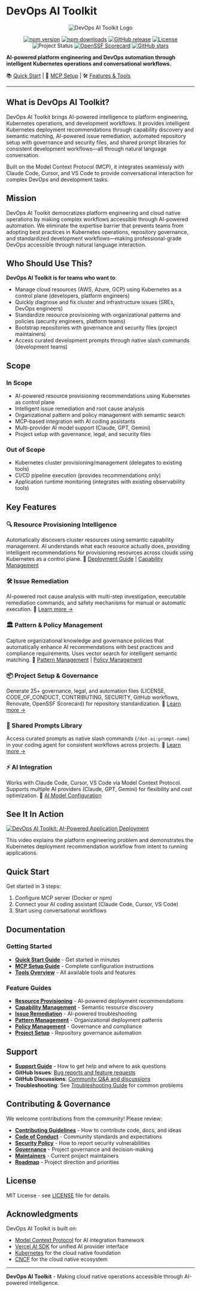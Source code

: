 # DevOps AI Toolkit

<div align="center">

![DevOps AI Toolkit Logo](assets/images/logo.png)

[![npm version](https://badge.fury.io/js/%40vfarcic%2Fdot-ai.svg)](https://www.npmjs.com/package/@vfarcic/dot-ai)
[![npm downloads](https://img.shields.io/npm/dm/@vfarcic/dot-ai.svg)](https://www.npmjs.com/package/@vfarcic/dot-ai)
[![GitHub release](https://img.shields.io/github/release/vfarcic/dot-ai.svg)](https://github.com/vfarcic/dot-ai/releases/latest)
[![License](https://img.shields.io/badge/License-MIT-yellow.svg)](LICENSE)
![Project Status](https://img.shields.io/badge/status-beta-orange)
[![OpenSSF Scorecard](https://api.scorecard.dev/projects/github.com/vfarcic/dot-ai/badge)](https://scorecard.dev/viewer/?uri=github.com/vfarcic/dot-ai)
[![GitHub stars](https://img.shields.io/github/stars/vfarcic/dot-ai.svg?style=social&label=Star)](https://github.com/vfarcic/dot-ai)

</div>

**AI-powered platform engineering and DevOps automation through intelligent Kubernetes operations and conversational workflows.**

📚 [Quick Start](./docs/quick-start.md) | 🔧 [MCP Setup](./docs/mcp-setup.md) | 🛠️ [Features & Tools](./docs/mcp-tools-overview.md)

---

## What is DevOps AI Toolkit?

DevOps AI Toolkit brings AI-powered intelligence to platform engineering, Kubernetes operations, and development workflows. It provides intelligent Kubernetes deployment recommendations through capability discovery and semantic matching, AI-powered issue remediation, automated repository setup with governance and security files, and shared prompt libraries for consistent development workflows—all through natural language conversation.

Built on the Model Context Protocol (MCP), it integrates seamlessly with Claude Code, Cursor, and VS Code to provide conversational interaction for complex DevOps and development tasks.

## Mission

DevOps AI Toolkit democratizes platform engineering and cloud native operations by making complex workflows accessible through AI-powered automation. We eliminate the expertise barrier that prevents teams from adopting best practices in Kubernetes operations, repository governance, and standardized development workflows—making professional-grade DevOps accessible through natural language interaction.

## Who Should Use This?

**DevOps AI Toolkit is for teams who want to**:
- Manage cloud resources (AWS, Azure, GCP) using Kubernetes as a control plane (developers, platform engineers)
- Quickly diagnose and fix cluster and infrastructure issues (SREs, DevOps engineers)
- Standardize resource provisioning with organizational patterns and policies (security engineers, platform teams)
- Bootstrap repositories with governance and security files (project maintainers)
- Access curated development prompts through native slash commands (development teams)

## Scope

### In Scope
- AI-powered resource provisioning recommendations using Kubernetes as control plane
- Intelligent issue remediation and root cause analysis
- Organizational pattern and policy management with semantic search
- MCP-based integration with AI coding assistants
- Multi-provider AI model support (Claude, GPT, Gemini)
- Project setup with governance, legal, and security files

### Out of Scope
- Kubernetes cluster provisioning/management (delegates to existing tools)
- CI/CD pipeline execution (provides recommendations only)
- Application runtime monitoring (integrates with existing observability tools)

## Key Features

### 🔍 Resource Provisioning Intelligence
Automatically discovers cluster resources using semantic capability management. AI understands what each resource actually does, providing intelligent recommendations for provisioning resources across clouds using Kubernetes as a control plane.
📖 [Deployment Guide](./docs/mcp-recommendation-guide.md) | [Capability Management](./docs/mcp-capability-management-guide.md)

### 🛠️ Issue Remediation
AI-powered root cause analysis with multi-step investigation, executable remediation commands, and safety mechanisms for manual or automatic execution.
📖 [Learn more →](./docs/mcp-remediate-guide.md)

### 🏛️ Pattern & Policy Management
Capture organizational knowledge and governance policies that automatically enhance AI recommendations with best practices and compliance requirements. Uses vector search for intelligent semantic matching.
📖 [Pattern Management](./docs/pattern-management-guide.md) | [Policy Management](./docs/policy-management-guide.md)

### 📦 Project Setup & Governance
Generate 25+ governance, legal, and automation files (LICENSE, CODE_OF_CONDUCT, CONTRIBUTING, SECURITY, GitHub workflows, Renovate, OpenSSF Scorecard) for repository standardization.
📖 [Learn more →](./docs/mcp-project-setup-guide.md)

### 💬 Shared Prompts Library
Access curated prompts as native slash commands (`/dot-ai:prompt-name`) in your coding agent for consistent workflows across projects.
📖 [Learn more →](./docs/mcp-prompts-guide.md)

### ⚡ AI Integration
Works with Claude Code, Cursor, VS Code via Model Context Protocol. Supports multiple AI providers (Claude, GPT, Gemini) for flexibility and cost optimization.
📖 [AI Model Configuration](./docs/mcp-setup.md#ai-model-configuration)

## See It In Action

[![DevOps AI Toolkit: AI-Powered Application Deployment](https://img.youtube.com/vi/8Yzn-9qQpQI/maxresdefault.jpg)](https://youtu.be/8Yzn-9qQpQI)

This video explains the platform engineering problem and demonstrates the Kubernetes deployment recommendation workflow from intent to running applications.

## Quick Start

Get started in 3 steps:
1. Configure MCP server (Docker or npm)
2. Connect your AI coding assistant (Claude Code, Cursor, VS Code)
3. Start using conversational workflows

## Documentation

### Getting Started
- **[Quick Start Guide](docs/quick-start.md)** - Get started in minutes
- **[MCP Setup Guide](docs/mcp-setup.md)** - Complete configuration instructions
- **[Tools Overview](docs/mcp-tools-overview.md)** - All available tools and features

### Feature Guides
- **[Resource Provisioning](docs/mcp-recommendation-guide.md)** - AI-powered deployment recommendations
- **[Capability Management](docs/mcp-capability-management-guide.md)** - Semantic resource discovery
- **[Issue Remediation](docs/mcp-remediate-guide.md)** - AI-powered troubleshooting
- **[Pattern Management](docs/pattern-management-guide.md)** - Organizational deployment patterns
- **[Policy Management](docs/policy-management-guide.md)** - Governance and compliance
- **[Project Setup](docs/mcp-project-setup-guide.md)** - Repository governance automation

## Support

- **[Support Guide](SUPPORT.md)** - How to get help and where to ask questions
- **GitHub Issues**: [Bug reports and feature requests](https://github.com/vfarcic/dot-ai/issues)
- **GitHub Discussions**: [Community Q&A and discussions](https://github.com/vfarcic/dot-ai/discussions)
- **Troubleshooting**: See [Troubleshooting Guide](./docs/mcp-setup.md#troubleshooting) for common problems

## Contributing & Governance

We welcome contributions from the community! Please review:

- **[Contributing Guidelines](CONTRIBUTING.md)** - How to contribute code, docs, and ideas
- **[Code of Conduct](CODE_OF_CONDUCT.md)** - Community standards and expectations
- **[Security Policy](SECURITY.md)** - How to report security vulnerabilities
- **[Governance](docs/GOVERNANCE.md)** - Project governance and decision-making
- **[Maintainers](docs/MAINTAINERS.md)** - Current project maintainers
- **[Roadmap](docs/ROADMAP.md)** - Project direction and priorities

## License

MIT License - see [LICENSE](LICENSE) file for details.

## Acknowledgments

DevOps AI Toolkit is built on:
- [Model Context Protocol](https://modelcontextprotocol.io/) for AI integration framework
- [Vercel AI SDK](https://sdk.vercel.ai/) for unified AI provider interface
- [Kubernetes](https://kubernetes.io/) for the cloud native foundation
- [CNCF](https://www.cncf.io/) for the cloud native ecosystem

---

**DevOps AI Toolkit** - Making cloud native operations accessible through AI-powered intelligence.

